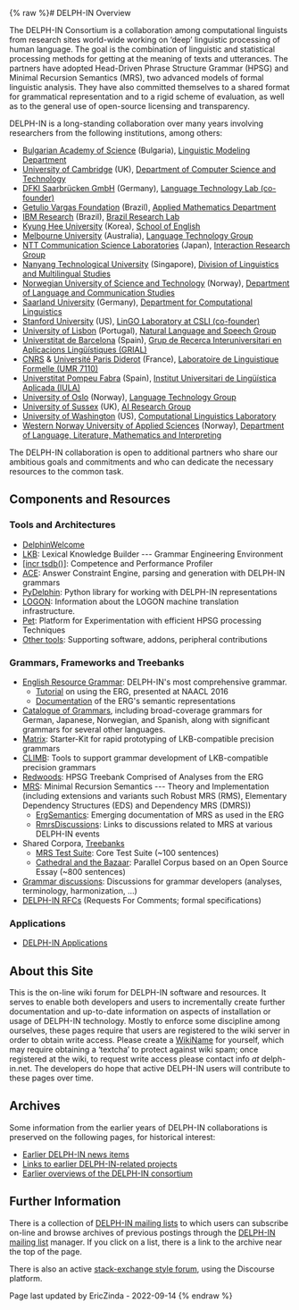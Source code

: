{% raw %}# DELPH-IN Overview

The DELPH-IN Consortium is a collaboration among computational linguists
from research sites world-wide working on ‘deep’ linguistic processing
of human language. The goal is the combination of linguistic and
statistical processing methods for getting at the meaning of texts and
utterances. The partners have adopted Head-Driven Phrase Structure
Grammar (HPSG) and Minimal Recursion Semantics (MRS), two advanced
models of formal linguistic analysis. They have also committed
themselves to a shared format for grammatical representation and to a
rigid scheme of evaluation, as well as to the general use of open-source
licensing and transparency.

DELPH-IN is a long-standing collaboration over many years involving
researchers from the following institutions, among others:

- [Bulgarian Academy of Science](http://www.bas.bg/) (Bulgaria),
[Linguistic Modeling Department](http://lml.bas.bg/)
- [University of Cambridge](http://www.cam.ac.uk/) (UK), [Department
of Computer Science and Technology](http://www.cst.cam.ac.uk/)
- [DFKI Saarbrücken GmbH](http://www.dfki.de/) (Germany), [Language
Technology Lab (co-founder)](http://www.dfki.de/lt/)
- [Getulio Vargas Foundation](https://portal.fgv.br) (Brazil), [Applied
Mathematics Department](https://emap.fgv.br)
- [IBM Research](https://www.research.ibm.com/) (Brazil), [Brazil
Research Lab](https://www.ibm.com/blogs/research/category/ibmres-bra/)
- [Kyung Hee University](http://www.kyunghee.ac.kr/) (Korea),
[School of English](http://khenglish.khu.ac.kr/)
- [Melbourne University](http://www.unimelb.edu.au/) (Australia),
[Language Technology Group](http://www.cs.mu.oz.au/research/lt/)
- [NTT Communication Science
Laboratories](http://www.kecl.ntt.co.jp/) (Japan),
[Interaction Research Group](http://www.kecl.ntt.co.jp/icl/icl/interaction_research.html)
- [Nanyang Technological University](http://www.ntu.edu.sg/)
(Singapore), [Division of Linguistics and Multilingual
Studies](http://www.ntu.edu.sg/HSS/Linguistics/)
- [Norwegian University of Science and
Technology](http://www.ntnu.no/) (Norway), [Department of Language
and Communication Studies](http://mime.hf.ntnu.no/hf/isk/)
- [Saarland University](http://www.uni-saarland.de/) (Germany),
[Department for Computational
Linguistics](http://www.coli.uni-sb.de/)
- [Stanford University](http://www.stanford.edu/) (US), [LinGO
Laboratory at CSLI (co-founder)](http://lingo.stanford.edu/)
- [University of Lisbon](http://www.ul.pt/) (Portugal), [Natural
Language and Speech Group](http://nlx.di.fc.ul.pt/)
- [Universtitat de Barcelona](http://www.ub.edu/) (Spain), [Grup de
Recerca Interuniversitari en Aplicacions Lingüístiques
(GRIAL)](http://grial.uab.es/)
- [CNRS](http://www.cnrs.fr/) & [Université Paris
Diderot](http://www.univ-paris-diderot.fr/) (France), [Laboratoire
de Linguistique Formelle (UMR 7110)](http://www.llf.cnrs.fr/)
- [Universtitat Pompeu Fabra](http://www.upf.edu/) (Spain), [Institut
Universitari de Lingüística Aplicada
(IULA)](http://www.iula.upf.edu/)
- [University of Oslo](http://www.uio.no/) (Norway), [Language
Technology
Group](http://www.mn.uio.no/ifi/english/research/groups/ltg/)
- [University of Sussex](http://www.sussex.ac.uk/) (UK), [AI
Research Group](https://www.sussex.ac.uk/research/centres/ai-research-group/)
- [University of Washington](http://www.washington.edu/) (US),
[Computational Linguistics Laboratory](http://www.washington.edu/)
- [Western Norway University of Applied Sciences](https://www.hvl.no/en) (Norway), [Department of Language, Literature, Mathematics and Interpreting](https://www.hvl.no/en/about/management/faculty-of-education-arts-and-sports/department-of-language-literature-mathematics-and-interpreting/)

The DELPH-IN collaboration is open to additional partners who share our
ambitious goals and commitments and who can dedicate the necessary
resources to the common task.

## Components and Resources

### Tools and Architectures

- [DelphinWelcome](https://blog.inductorsoftware.com/docsproto/howto/DelphinWelcome)
- [LKB](https://blog.inductorsoftware.com/docsproto/tools/LkbTop): Lexical Knowledge Builder --- Grammar Engineering
Environment
- [\[incr tsdb()](https://blog.inductorsoftware.com/docsproto/tools/ItsdbTop)\]: Competence and Performance Profiler
- [ACE](https://blog.inductorsoftware.com/docsproto/tools/AceTop): Answer Constraint Engine, parsing and generation
with DELPH-IN grammars
- [PyDelphin](https://blog.inductorsoftware.com/docsproto/tools/PyDelphinTop): Python library for working with
DELPH-IN representations
- [LOGON](https://blog.inductorsoftware.com/docsproto/tools/LogonTop): Information about the LOGON machine translation
infrastructure.
- [Pet](https://blog.inductorsoftware.com/docsproto/garage/PetTop): Platform for Experimentation with efficient HPSG
processing Techniques
- [Other tools](https://blog.inductorsoftware.com/docsproto/tools/ToolsTop): Supporting software, addons, peripheral
contributions

### Grammars, Frameworks and Treebanks

- [English Resource Grammar](https://blog.inductorsoftware.com/docsproto/erg/ErgTop): DELPH-IN's most comprehensive
grammar.
  - [Tutorial](https://blog.inductorsoftware.com/docsproto/erg/ErsTutorial) on using the ERG, presented at NAACL
2016
  - [Documentation](https://blog.inductorsoftware.com/docsproto/erg/ErgSemantics) of the ERG's semantic
representations
- [Catalogue of Grammars](https://blog.inductorsoftware.com/docsproto/garage/GrammarCatalogue), including
broad-coverage grammars for German, Japanese, Norwegian, and
Spanish, along with significant grammars for several other
languages.
- [Matrix](https://blog.inductorsoftware.com/docsproto/matrix/MatrixTop): Starter-Kit for rapid prototyping of
LKB-compatible precision grammars
- [CLIMB](https://blog.inductorsoftware.com/docsproto/tools/ClimbTop): Tools to support grammar development of
LKB-compatible precision grammars
- [Redwoods](https://blog.inductorsoftware.com/docsproto/garage/RedwoodsTop): HPSG Treebank Comprised of Analyses
from the ERG
- [MRS](https://blog.inductorsoftware.com/docsproto/tools/RmrsTop): Minimal Recursion Semantics --- Theory and
Implementation (including extensions and variants such Robust MRS
(RMS), Elementary Dependency Structures (EDS) and Dependency MRS
(DMRS))
  - [ErgSemantics](https://blog.inductorsoftware.com/docsproto/erg/ErgSemantics): Emerging documentation of MRS
as used in the ERG
  - [RmrsDiscussions](https://blog.inductorsoftware.com/docsproto/tools/RmrsDiscussions): Links to discussions
related to MRS at various DELPH-IN events
- Shared Corpora, [Treebanks](https://blog.inductorsoftware.com/docsproto/tools/TreebankingTop)
  - [MRS Test Suite](https://blog.inductorsoftware.com/docsproto/matrix/MatrixMrsTestSuite): Core Test Suite (\~100
sentences)
  - [Cathedral and the Bazaar](https://blog.inductorsoftware.com/docsproto/matrix/MatrixMrsCatb): Parallel Corpus
based on an Open Source Essay (\~800 sentences)
- [Grammar discussions](https://blog.inductorsoftware.com/docsproto/grammars/GrammarDiscussionsTop): Discussions for
grammar developers (analyses, terminology, harmonization, …)
- [DELPH-IN RFCs](https://blog.inductorsoftware.com/docsproto/tools/DelphinRFCs) (Requests For Comments; formal
specifications)

### Applications

- [DELPH-IN Applications](../DelphinApplications)

## About this Site

This is the on-line wiki forum for DELPH-IN software and resources. It
serves to enable both developers and users to incrementally create
further documentation and up-to-date information on aspects of
installation or usage of DELPH-IN technology. Mostly to enforce some
discipline among ourselves, these pages require that users are
registered to the wiki server in order to obtain write access. Please
create a [WikiName](https://blog.inductorsoftware.com/docsproto/tools/WikiName) for yourself, which may require obtaining
a ‘textcha’ to protect against wiki spam; once registered at the wiki,
to request write access please contact info *at* delph-in.net. The
developers do hope that active DELPH-IN users will contribute to these
pages over time.

## Archives

Some information from the earlier years of DELPH-IN collaborations is
preserved on the following pages, for historical interest:

- [Earlier DELPH-IN news items](../DelphinNews)
- [Links to earlier DELPH-IN-related projects](../OldProjects)
- [Earlier overviews of the DELPH-IN consortium](https://blog.inductorsoftware.com/docsproto/tools/OldOverviews)

## Further Information

There is a collection of [DELPH-IN mailing
lists](http://lists.delph-in.net/) to which users can subscribe on-line
and browse archives of previous postings through the [DELPH-IN mailing
list](http://lists.delph-in.net/) manager. If you click on a list, there
is a link to the archive near the top of the page.

There is also an active [stack-exchange style
forum](http://discourse.delph-in.net), using the Discourse platform.

Page last updated by EricZinda - 2022-09-14
{% endraw %}